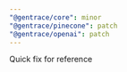 ```yaml
---
"@gentrace/core": minor
"@gentrace/pinecone": patch
"@gentrace/openai": patch
---
```


Quick fix for reference
